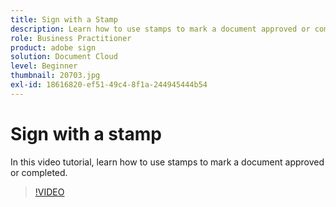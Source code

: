 ```yaml
---
title: Sign with a Stamp
description: Learn how to use stamps to mark a document approved or completed
role: Business Practitioner
product: adobe sign
solution: Document Cloud
level: Beginner
thumbnail: 20703.jpg
exl-id: 18616820-ef51-49c4-8f1a-244945444b54
---
```

# Sign with a stamp

In this video tutorial, learn how to use stamps to mark a document approved or completed.

>[!VIDEO](https://video.tv.adobe.com/v/20703?hidetitle=true)
